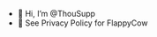- 👋 Hi, I’m @ThouSupp
- 👀 See Privacy Policy for FlappyCow

<!---
ThouSupp/ThouSupp is a ✨ special ✨ repository because its `README.md` (this file) appears on your GitHub profile.
You can click the Preview link to take a look at your changes.
--->
